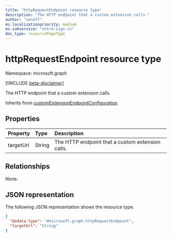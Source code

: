 ```yaml
---
title: "httpRequestEndpoint resource type"
description: "The HTTP endpoint that a custom extension calls."
author: "soneff"
ms.localizationpriority: medium
ms.subservice: "entra-sign-in"
doc_type: resourcePageType
---
```


# httpRequestEndpoint resource type

Namespace: microsoft.graph

[!INCLUDE [beta-disclaimer](../../includes/beta-disclaimer.md)]

The HTTP endpoint that a custom extension calls.

Inherits from [customExtensionEndpointConfiguration](../resources/customextensionendpointconfiguration.md).

## Properties
|Property|Type|Description|
|:---|:---|:---|
|targetUrl|String|The HTTP endpoint that a custom extension calls.|

## Relationships
None.

## JSON representation
The following JSON representation shows the resource type.
<!-- {
  "blockType": "resource",
  "@odata.type": "microsoft.graph.httpRequestEndpoint"
}
-->
``` json
{
  "@odata.type": "#microsoft.graph.httpRequestEndpoint",
  "targetUrl": "String"
}
```

